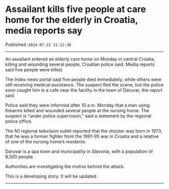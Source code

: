 # Assailant kills five people at care home for the elderly in Croatia, media reports say

Published :`2024-07-22 11:12:38`

---

An assailant entered an elderly care home on Monday in central Croatia, killing and wounding several people, Croatian police said. Media reports said five people were killed.

The Index news portal said five people died immediately, while others were still receiving medical assistance. The suspect fled the scene, but the police soon caught him in a cafe near the facility in the town of Daruvar, the report said.

Police said they were informed after 10 a.m. Monday that a man using firearms killed and wounded several people at the nursing home. The suspect is “under police supervision,” said a statement by the regional police office.

The N1 regional television outlet reported that the shooter was born in 1973, that he was a former fighter from the 1991-95 war in Croatia and a relative of one of the nursing home’s residents.

Daruvar is a spa town and municipality in Slavonia, with a population of 8,500 people.

Authorities are investigating the motive behind the attack.

This is a developing story. It will be updated.

---

